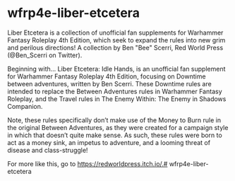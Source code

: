 # wfrp4e-liber-etcetera
Liber Etcetera is a collection of unofficial fan supplements for Warhammer Fantasy Roleplay 4th Edition, which seek to expand the rules into new grim and perilous directions!  A collection by Ben "Bee" Scerri, Red World Press (@Ben_Scerri on Twitter).

Beginning with...
Liber Etcetera: Idle Hands, is an unofficial fan supplement for Warhammer Fantasy Roleplay 4th Edition, focusing on Downtime between adventures, written by Ben Scerri.
These Downtime rules are intended to replace the Between Adventures rules in Warhammer Fantasy Roleplay, and the Travel rules in The Enemy Within: The Enemy in Shadows Companion.

Note, these rules specifically don’t make use of the Money to Burn rule in the original Between Adventures, as they were created for a campaign style in which that doesn’t quite make sense. As such, these rules were born to act as a money sink, an impetus to adventure, and a looming threat of disease and class-struggle!

For more like this, go to https://redworldpress.itch.io/.# wfrp4e-liber-etcetera

